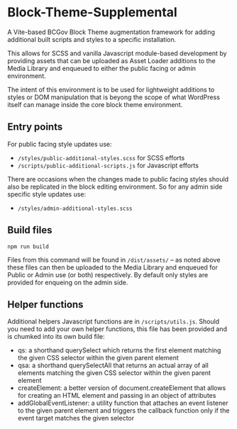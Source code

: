 # Block-Theme-Supplemental

A Vite-based BCGov Block Theme augmentation framework for adding additional built scripts and styles to a specific installation.

This allows for SCSS and vanilla Javascript module-based development by providing assets that can be uploaded as Asset Loader additions to the Media Library and enqueued to either the public facing or admin environment. 

The intent of this environment is to be used for lightweight additions to styles or DOM manipulation that is beyong the scope of what WordPress itself can manage inside the core block theme environment.

## Entry points

For public facing style updates use:
- `/styles/public-additional-styles.scss` for SCSS efforts
- `/scripts/public-additional-scripts.js` for Javascript efforts

There are occasions when the changes made to public facing styles should also be replicated in the block editing environment. So for any admin side specific style updates use:
- `/styles/admin-additional-styles.scss`

## Build files

```
npm run build
```
Files from this command will be found in `/dist/assets/` – as noted above these files can then be uploaded to the Media Library and enqueued for Public or Admin use (or both) respectively. By default only styles are provided for enqueing on the admin side.

## Helper functions

Additional helpers Javascript functions are in `/scripts/utils.js`. Should you need to add your own helper functions, this file has been provided and is chumked into its own build file:
- qs: a shorthand querySelect which returns the first element matching the given CSS selector within the given parent element
- qsa: a shorthand querySelectAll that returns an actual array of all elements matching the given CSS selector within the given parent element
- createElement: a better version of document.createElement that allows for creating an HTML element and passing in an object of attributes
- addGlobalEventListener: a utility function that attaches an event listener to the given parent element and triggers the callback function only if the event target matches the given selector 